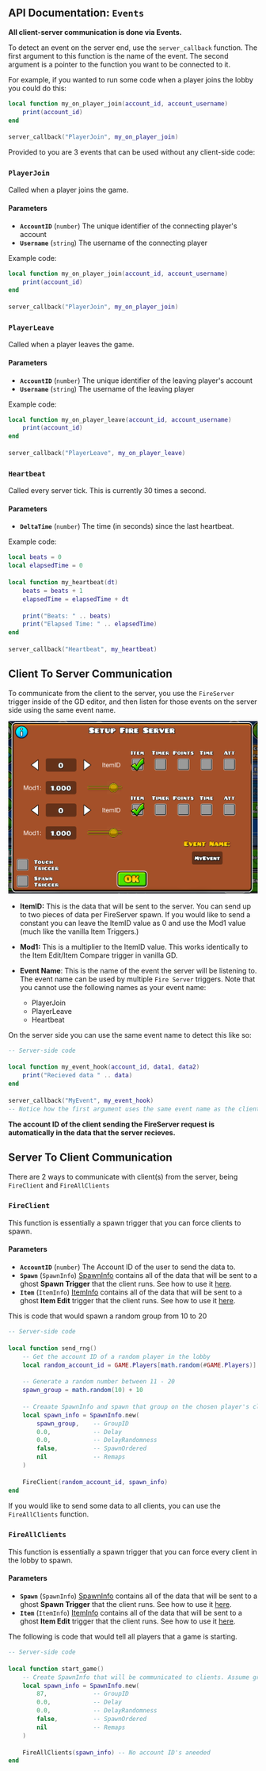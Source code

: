 ## API Documentation: `Events`

**All client-server communication is done via Events.**

To detect an event on the server end, use the `server_callback` function. The first argument to this function is the name of the event. The second argument is a pointer to the function you want to be connected to it.

For example, if you wanted to run some code when a player joins the lobby you could do this:

```lua
local function my_on_player_join(account_id, account_username)
    print(account_id)
end

server_callback("PlayerJoin", my_on_player_join)
```

Provided to you are 3 events that can be used without any client-side code:

### `PlayerJoin`
Called when a player joins the game.

#### Parameters

- **`AccountID`** (`number`)
The unique identifier of the connecting player's account
- **`Username`** (`string`)
The username of the connecting player

Example code:
```lua
local function my_on_player_join(account_id, account_username)
    print(account_id)
end

server_callback("PlayerJoin", my_on_player_join)
```

### `PlayerLeave`
Called when a player leaves the game.

#### Parameters

- **`AccountID`** (`number`)
The unique identifier of the leaving player's account
- **`Username`** (`string`)
The username of the leaving player

Example code:
```lua
local function my_on_player_leave(account_id, account_username)
    print(account_id)
end

server_callback("PlayerLeave", my_on_player_leave)
```
### `Heartbeat`
Called every server tick. This is currently 30 times a second.

#### Parameters

- **`DeltaTime`** (`number`)
The time (in seconds) since the last heartbeat.

Example code:
```lua
local beats = 0
local elapsedTime = 0

local function my_heartbeat(dt)
    beats = beats + 1
    elapsedTime = elapsedTime + dt

    print("Beats: " .. beats)
    print("Elapsed Time: " .. elapsedTime)
end

server_callback("Heartbeat", my_heartbeat)
```

## Client To Server Communication

To communicate from the client to the server, you use the `FireServer` trigger inside of the GD editor, and then listen for those events on the server side using the same event name.

![a](/fireserver1.png)

- **ItemID:** This is the data that will be sent to the server. You can send up to two pieces of data per FireServer spawn. If you would like to send a constant you can leave the ItemID value as 0 and use the Mod1 value (much like the vanilla Item Triggers.)

- **Mod1:** This is a multiplier to the ItemID value. This works identically to the Item Edit/Item Compare trigger in vanilla GD.

- **Event Name**: This is the name of the event the server will be listening to. The event name can be used by multiple `Fire Server` triggers. Note that you cannot use the following names as your event name:
    - PlayerJoin
    - PlayerLeave
    - Heartbeat

On the server side you can use the same event name to detect this like so:

```lua
-- Server-side code

local function my_event_hook(account_id, data1, data2)
    print("Recieved data " .. data)
end

server_callback("MyEvent", my_event_hook)
-- Notice how the first argument uses the same event name as the client-side code
```

**The account ID of the client sending the FireServer request is automatically in the data that the server recieves.**

## Server To Client Communication

There are 2 ways to communicate with client(s) from the server, being `FireClient` and `FireAllClients`

### `FireClient`
This function is essentially a spawn trigger that you can force clients to spawn.

#### Parameters

- **`AccountID`** (`number`)
The Account ID of the user to send the data to.
- **`Spawn`** (`SpawnInfo`) 
[SpawnInfo]() contains all of the data that will be sent to a ghost **Spawn Trigger** that the client runs. See how to use it [here]().
- **`Item`** (`ItemInfo`) 
[ItemInfo]() contains all of the data that will be sent to a ghost **Item Edit** trigger that the client runs. See how to use it [here]().

This is code that would spawn a random group from 10 to 20
```lua
-- Server-side code

local function send_rng()
    -- Get the account ID of a random player in the lobby
    local random_account_id = GAME.Players[math.random(#GAME.Players)].AccountID

    -- Generate a random number between 11 - 20
    spawn_group = math.random(10) + 10

    -- Creaate SpawnInfo and spawn that group on the chosen player's client
    local spawn_info = SpawnInfo.new(
        spawn_group,    -- GroupID
        0.0,            -- Delay
        0.0,            -- DelayRandomness
        false,          -- SpawnOrdered
        nil             -- Remaps
    )

    FireClient(random_account_id, spawn_info)
end
```

If you would like to send some data to all clients, you can use the `FireAllClients` function.

### `FireAllClients`
This function is essentially a spawn trigger that you can force every client in the lobby to spawn.

#### Parameters

- **`Spawn`** (`SpawnInfo`) 
[SpawnInfo]() contains all of the data that will be sent to a ghost **Spawn Trigger** that the client runs. See how to use it [here]().
- **`Item`** (`ItemInfo`) 
[ItemInfo]() contains all of the data that will be sent to a ghost **Item Edit** trigger that the client runs. See how to use it [here]().

The following is code that would tell all players that a game is starting.

```lua
-- Server-side code

local function start_game()
    -- Create SpawnInfo that will be communicated to clients. Assume group 87 is the start game group in GD.
    local spawn_info = SpawnInfo.new(
        87,             -- GroupID
        0.0,            -- Delay
        0.0,            -- DelayRandomness
        false,          -- SpawnOrdered
        nil             -- Remaps
    )

    FireAllClients(spawn_info) -- No account ID's aneeded
end
```
